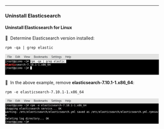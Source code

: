 ___
### Uninstall Elasticsearch

#### Uninstall Elasticsearch for Linux

🔴 &nbsp;Determine Elasticsearch version installed:
```
rpm -qa | grep elastic
```

![Image: Determine Elasticsearch Version](images/image_uninstall_elasticsearch_determine_version.png)

🔴 &nbsp;In the above example, remove **elasticsearch-7.10.1-1.x86_64**:
```
rpm -e elasticsearch-7.10.1-1.x86_64
```

![Image: Remove Elasticsearch](images/image_uninstall_elasticsearch_remove.png)
